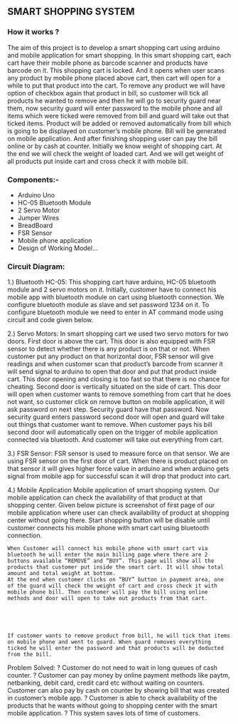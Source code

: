 ## SMART SHOPPING SYSTEM

### How it works ?

The aim of this project is to develop a smart shopping cart using arduino and mobile application for smart shopping. In this smart shopping cart, each cart have their mobile phone as barcode scanner and products have barcode on it. This shopping cart is locked. And it opens when user scans any product by mobile phone placed above cart, then cart will open for a while to put that product into the cart. To remove any product we will have option of checkbox again that product in bill, so customer will tick all products he wanted to remove and then he will go to security guard near them, now security guard will enter password to the mobile phone and all items which were ticked were removed from bill and guard will take out that ticked items. Product will be added or removed automatically from bill which is going to be displayed on customer’s mobile phone. Bill will be generated on mobile application. And after finishing shopping user can pay the bill online or by cash at counter.
Initially we know weight of shopping cart. At the end we will check the
weight of loaded cart. And we will get weight of all products put inside cart and
cross check it with mobile bill.

### Components:-
* Arduino Uno
* HC-05 Bluetooth Module
* 2 Servo Motor
* Jumper Wires
* BreadBoard
* FSR Sensor
* Mobile phone application 
* Design of Working Model…

### Circuit Diagram:



1.) Bluetooth HC-05:
	This shopping cart have arduino, HC-05 bluetooth module and 2 servo motors on it. Initially, customer have to connect his mobile app with bluetooth module on cart using bluetooth connection. We configure bluetooth module as slave and set password 1234 on it. To configure bluetooth module we need to enter in AT command mode using circuit and code given below.

 
 
 

2.)  Servo Motors:
In smart shopping cart we used two servo motors for two doors. 
	First door is above the cart. This door is also equipped with FSR sensor to detect whether there is any product is on that or not. When customer put any product on that horizontal door, FSR sensor will give readings and when customer scan that product’s barcode from scanner it will send signal to arduino to open that door and put that product inside cart. This door opening and closing is too fast so that there is no chance for cheating.
	Second door is vertically situated on the side of cart. This door will open when customer wants to remove something from cart that he does not want, so customer click on remove button on mobile application, it will ask password on next step. Security guard have that password. Now security guard enters password second door will open and guard will take out things that customer want to remove.
	When customer pays his bill second door will automatically open on the trigger of mobile application connected via bluetooth. And customer will take out everything from cart.
 


3.) FSR Sensor:
	FSR sensor is used to measure force on that sensor. We are using FSR sensor on the first door of cart. When there is product placed on that sensor it will gives higher force value in arduino and when arduino gets signal from mobile app for successful scan it will drop that product into cart.
 


4.) Mobile Application
	Mobile application of smart shopping system. Our mobile application can check the availability of that product at that shopping center. Given below picture is screenshot of first page of our mobile application where user can check availability of product at shopping center without going there.
	Start shopping button will be disable until customer connects his mobile phone with smart cart using bluetooth connection.

  

	When Customer will connect his mobile phone with smart cart via bluetooth he will enter the main billing page where there are 2 buttons available “REMOVE” and “BUY”. This page will show all the products that customer put inside the smart cart. It will show total amount and total weight at bottom.
	At the end when customer clicks on “BUY” button in payment area, one of the guard will check the weight of cart and cross check it with mobile phone bill. Then customer will pay the bill using online methods and door will open to take out products from that cart.



  

	If customer wants to remove product from bill, he will tick that items on mobile phone and went to guard. When guard removes everything ticked he will enter the password and that products will be deducted from the bill.



Problem Solved:
?	Customer do not need to wait in long queues of cash counter.
?	Customer can pay money by online payment methods like paytm, netbanking, debit card, credit card etc without waiting on counters. Customer can also pay by cash on counter by showing bill that was created in customer’s mobile app.
?	Customer is able to check availability of the products that he wants without going to shopping center with the smart mobile application.
?	This system saves lots of time of customers.


